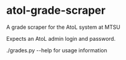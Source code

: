 # atol-grade-scraper
A grade scraper for the AtoL system at MTSU

Expects an AtoL admin login and password.

./grades.py --help for usage information
